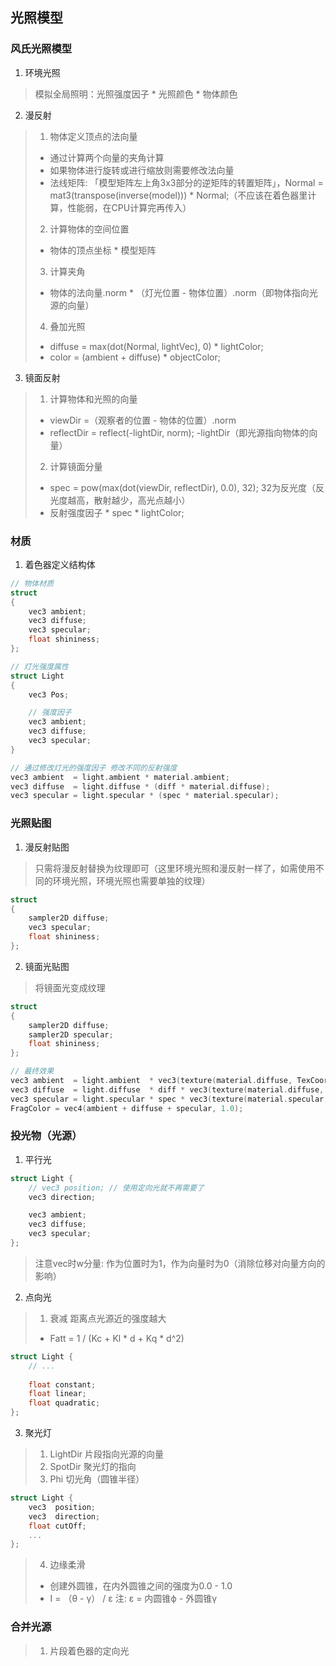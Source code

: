 ## 光照模型

### 风氏光照模型

1. 环境光照
> 模拟全局照明：光照强度因子 * 光照颜色 * 物体颜色

2. 漫反射
> 1. 物体定义顶点的法向量
> * 通过计算两个向量的夹角计算
> * 如果物体进行旋转或进行缩放则需要修改法向量
> * 法线矩阵: 「模型矩阵左上角3x3部分的逆矩阵的转置矩阵」，Normal = mat3(transpose(inverse(model))) * Normal;（不应该在着色器里计算，性能弱，在CPU计算完再传入）
> 2. 计算物体的空间位置
> * 物体的顶点坐标 * 模型矩阵
> 3. 计算夹角
> * 物体的法向量.norm * （灯光位置 - 物体位置）.norm（即物体指向光源的向量）
> 4. 叠加光照
> * diffuse = max(dot(Normal, lightVec), 0) * lightColor;
> * color = (ambient + diffuse) * objectColor;

3. 镜面反射
> 1. 计算物体和光照的向量
> * viewDir =（观察者的位置 - 物体的位置）.norm
> * reflectDir = reflect(-lightDir, norm); -lightDir（即光源指向物体的向量）
> 2. 计算镜面分量
> * spec = pow(max(dot(viewDir, reflectDir), 0.0), 32); 32为反光度（反光度越高，散射越少，高光点越小）
> * 反射强度因子 * spec * lightColor;

### 材质

1. 着色器定义结构体
```c
// 物体材质
struct
{
    vec3 ambient;
    vec3 diffuse;
    vec3 specular;
    float shininess;
};

// 灯光强度属性
struct Light
{
    vec3 Pos;

    // 强度因子
    vec3 ambient;
    vec3 diffuse;
    vec3 specular;
}

// 通过修改灯光的强度因子 修改不同的反射强度
vec3 ambient  = light.ambient * material.ambient;
vec3 diffuse  = light.diffuse * (diff * material.diffuse);
vec3 specular = light.specular * (spec * material.specular);
```

### 光照贴图
1. 漫反射贴图
> 只需将漫反射替换为纹理即可（这里环境光照和漫反射一样了，如需使用不同的环境光照，环境光照也需要单独的纹理）
```c
struct
{
    sampler2D diffuse;
    vec3 specular;
    float shininess;
};
```
2. 镜面光贴图
> 将镜面光变成纹理
```c
struct
{
    sampler2D diffuse;
    sampler2D specular;
    float shininess;
};

// 最终效果
vec3 ambient  = light.ambient  * vec3(texture(material.diffuse, TexCoords));
vec3 diffuse  = light.diffuse  * diff * vec3(texture(material.diffuse, TexCoords));  
vec3 specular = light.specular * spec * vec3(texture(material.specular, TexCoords));
FragColor = vec4(ambient + diffuse + specular, 1.0);
```

### 投光物（光源）
1. 平行光
```c
struct Light {
    // vec3 position; // 使用定向光就不再需要了
    vec3 direction;

    vec3 ambient;
    vec3 diffuse;
    vec3 specular;
};
```
> 注意vec时w分量: 作为位置时为1，作为向量时为0（消除位移对向量方向的影响）

2. 点向光
> 1. 衰减 距离点光源近的强度越大
> * Fatt = 1 / (Kc + Kl * d + Kq * d^2)
```c
struct Light {
    // ...
    
    float constant;
    float linear;
    float quadratic;
};
```

3. 聚光灯
> 1. LightDir 片段指向光源的向量
> 2. SpotDir  聚光灯的指向
> 3. Phi      切光角（圆锥半径）
```c
struct Light {
    vec3  position;
    vec3  direction;
    float cutOff;
    ...
};
```
> 4. 边缘柔滑
> * 创建外圆锥，在内外圆锥之间的强度为0.0 - 1.0
> * I = （θ - γ） / ε 注: ε = 内圆锥ϕ - 外圆锥γ

### 合并光源
> 1. 片段着色器的定向光